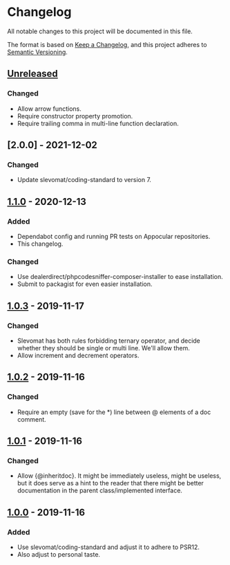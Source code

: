# Changelog
All notable changes to this project will be documented in this file.

The format is based on [Keep a Changelog](https://keepachangelog.com/en/1.0.0/),
and this project adheres to [Semantic Versioning](https://semver.org/spec/v2.0.0.html).

## [Unreleased]
### Changed
- Allow arrow functions.
- Require constructor property promotion.
- Require trailing comma in multi-line function declaration.

## [2.0.0] - 2021-12-02
### Changed
- Update slevomat/coding-standard to version 7.

## [1.1.0] - 2020-12-13
### Added
- Dependabot config and running PR tests on Appocular
  repositories.
- This changelog.

### Changed
- Use dealerdirect/phpcodesniffer-composer-installer to ease
  installation.
- Submit to packagist for even easier installation.

## [1.0.3] - 2019-11-17
### Changed
- Slevomat has both rules forbidding ternary operator, and decide
  whether they should be single or multi line. We'll allow them.
- Allow increment and decrement operators.

## [1.0.2] - 2019-11-16
### Changed
- Require an empty (save for the *) line between @ elements of a doc
  comment.

## [1.0.1] - 2019-11-16
### Changed
- Allow {@inheritdoc}. It might be immediately useless, might be
  useless, but it does serve as a hint to the reader that there might
  be better documentation in the parent class/implemented interface.

## [1.0.0] - 2019-11-16
### Added
- Use slevomat/coding-standard and adjust it to adhere to PSR12.
- Also adjust to personal taste.

[Unreleased]: https://github.com/appocular/coding-standard/compare/2.0.0...HEAD
[1.1.0]: https://github.com/appocular/coding-standard/compare/1.1.0...2.0.0
[1.1.0]: https://github.com/appocular/coding-standard/compare/1.0.2...1.1.0
[1.0.3]: https://github.com/appocular/coding-standard/compare/1.0.2...1.0.3
[1.0.2]: https://github.com/appocular/coding-standard/compare/1.0.1...1.0.2
[1.0.1]: https://github.com/appocular/coding-standard/compare/1.0.0...1.0.1
[1.0.0]: https://github.com/appocular/coding-standard/releases/tag/1.0.0
